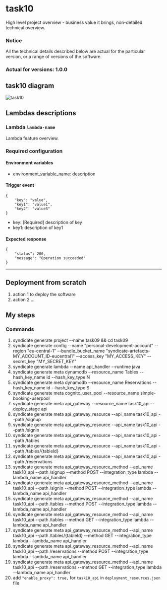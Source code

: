 # task10

High level project overview - business value it brings, non-detailed technical overview.

### Notice
All the technical details described below are actual for the particular
version, or a range of versions of the software.
### Actual for versions: 1.0.0

## task10 diagram

![task10](pics/task10_diagram.png)

## Lambdas descriptions

### Lambda `lambda-name`
Lambda feature overview.

### Required configuration
#### Environment variables
* environment_variable_name: description

#### Trigger event
```buildoutcfg
{
    "key": "value",
    "key1": "value1",
    "key2": "value3"
}
```
* key: [Required] description of key
* key1: description of key1

#### Expected response
```buildoutcfg
{
    "status": 200,
    "message": "Operation succeeded"
}
```
---

## Deployment from scratch
1. action 1 to deploy the software
2. action 2
...

## My steps

### Commands
1) syndicate generate project --name task09 && cd task09
2) syndicate generate config --name "personal-development-account" --region "eu-central-1" --bundle_bucket_name "syndicate-artefacts-MY_ACCOUNT_ID-eucentral1" --access_key "MY_ACCESS_KEY" --secret_key "MY_SECRET_KEY"
3) syndicate generate lambda --name api_handler --runtime java
4) syndicate generate meta dynamodb --resource_name Tables --hash_key_name id --hash_key_type N
5) syndicate generate meta dynamodb --resource_name Reservations --hash_key_name id --hash_key_type S
6) syndicate generate meta cognito_user_pool --resource_name simple-booking-userpool
7) syndicate generate meta api_gateway --resource_name task10_api --deploy_stage api
8) syndicate generate meta api_gateway_resource --api_name task10_api --path /signup
9) syndicate generate meta api_gateway_resource --api_name task10_api --path /signin
10) syndicate generate meta api_gateway_resource --api_name task10_api --path /tables
11) syndicate generate meta api_gateway_resource --api_name task10_api --path /tables/{tableId}
12) syndicate generate meta api_gateway_resource --api_name task10_api --path /reservations
13) syndicate generate meta api_gateway_resource_method --api_name task10_api --path /signup --method POST --integration_type lambda --lambda_name api_handler
14) syndicate generate meta api_gateway_resource_method --api_name task10_api --path /signin --method POST --integration_type lambda --lambda_name api_handler
15) syndicate generate meta api_gateway_resource_method --api_name task10_api --path /tables --method POST --integration_type lambda --lambda_name api_handler
16) syndicate generate meta api_gateway_resource_method --api_name task10_api --path /tables --method GET --integration_type lambda --lambda_name api_handler
17) syndicate generate meta api_gateway_resource_method --api_name task10_api --path /tables/{tableId} --method GET --integration_type lambda --lambda_name api_handler
18) syndicate generate meta api_gateway_resource_method --api_name task10_api --path /reservations --method POST --integration_type lambda --lambda_name api_handler
19) syndicate generate meta api_gateway_resource_method --api_name task10_api --path /reservations --method GET --integration_type lambda --lambda_name api_handler
20) add `"enable_proxy": true,` for `task10_api` in `deployment_resources.json` file

